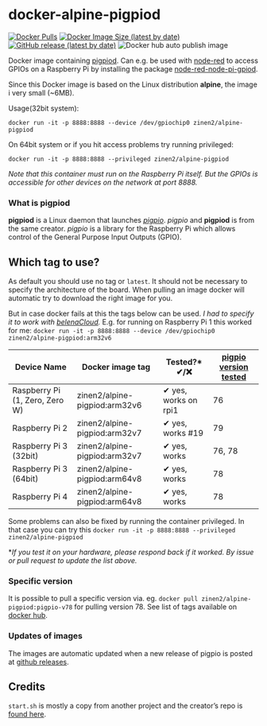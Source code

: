 # docker-alpine-pigpiod 

[![Docker Pulls](https://img.shields.io/docker/pulls/zinen2/alpine-pigpiod)](https://hub.docker.com/r/zinen2/alpine-pigpiod)
[![Docker Image Size (latest by date)](https://img.shields.io/docker/image-size/zinen2/alpine-pigpiod)](https://hub.docker.com/r/zinen2/alpine-pigpiod)
[![GitHub release (latest by date)](https://img.shields.io/github/v/release/joan2937/pigpio?label=pigpio)][pigpio-release]
![Docker hub auto publish image](https://github.com/zinen/docker-alpine-pigpiod/workflows/Docker%20hub%20auto%20publish%20image/badge.svg)

Docker image containing [pigpiod](http://abyz.me.uk/rpi/pigpio/pigpiod.html). 
Can e.g. be used with [node-red](https://nodered.org/) to access GPIOs on a Raspberry Pi by installing the package [node-red-node-pi-gpiod](https://flows.nodered.org/node/node-red-node-pi-gpiod).

Since this Docker image is based on the Linux distribution **alpine**, the image i very small (~6MB).

Usage(32bit system): 

`docker run -it -p 8888:8888 --device /dev/gpiochip0 zinen2/alpine-pigpiod`

On 64bit system or if you hit access problems try running privileged: 

`docker run -it -p 8888:8888 --privileged zinen2/alpine-pigpiod`

*Note that this container must run on the Raspberry Pi itself. But the GPIOs is accessible for other devices on the network at port 8888.*

### What is pigpiod
**pigpiod** is a Linux daemon that launches *[pigpio](http://abyz.me.uk/rpi/pigpio/index.html)*. *pigpio* and **pigpiod** is from the same creator.
*pigpio* is a library for the Raspberry Pi which allows control of the General Purpose Input Outputs (GPIO).

## Which tag to use?
As default you should use no tag or `latest`. It should not be necessary to specify the architecture of the board. When pulling an image docker will automatic try to download the right image for you.

But in case docker fails at this the tags below can be used. *I had to specify it to work with [belenaCloud](https://www.balena.io/cloud).*
E.g. for running on Raspberry Pi 1 this worked for me: `docker run -it -p 8888:8888 --device /dev/gpiochip0 zinen2/alpine-pigpiod:arm32v6`

| Device Name | Docker image tag | Tested?* ✔/❌| [pigpio version tested][pigpio-release] |
| --- | --- | --- | --- |
| Raspberry Pi (1, Zero, Zero W) | zinen2/alpine-pigpiod:arm32v6 | ✔ yes, works on rpi1 | 76 |
| Raspberry Pi 2 | zinen2/alpine-pigpiod:arm32v7 | ✔ yes, works #19 | 79 |
| Raspberry Pi 3 (32bit) | zinen2/alpine-pigpiod:arm32v7 | ✔ yes, works | 76, 78 |
| Raspberry Pi 3 (64bit) | zinen2/alpine-pigpiod:arm64v8 | ✔ yes, works | 78 |
| Raspberry Pi 4 | zinen2/alpine-pigpiod:arm64v8 | ✔ yes, works | 78 |

Some problems can also be fixed by running the container privileged. In that case you can try this `docker run -it -p 8888:8888 --privileged zinen2/alpine-pigpiod`

\**If you test it on your hardware, please respond back if it worked. By issue or pull request to update the list above.*

### Specific version
It is possible to pull a specific version via. eg. `docker pull zinen2/alpine-pigpiod:pigpio-v78` for pulling version 78. See list of tags available on [docker hub](https://hub.docker.com/repository/docker/zinen2/alpine-pigpiod/tags).  

### Updates of images
The images are automatic updated when a new release of pigpio is posted at [github releases][pigpio-release].

[64-issue]: https://github.com/joan2937/pigpio/issues/362
[pigpio-release]: https://github.com/joan2937/pigpio/releases

## Credits
`start.sh` is mostly a copy from another project and the creator’s repo is [found here](https://github.com/janvda/balena-node-red).
